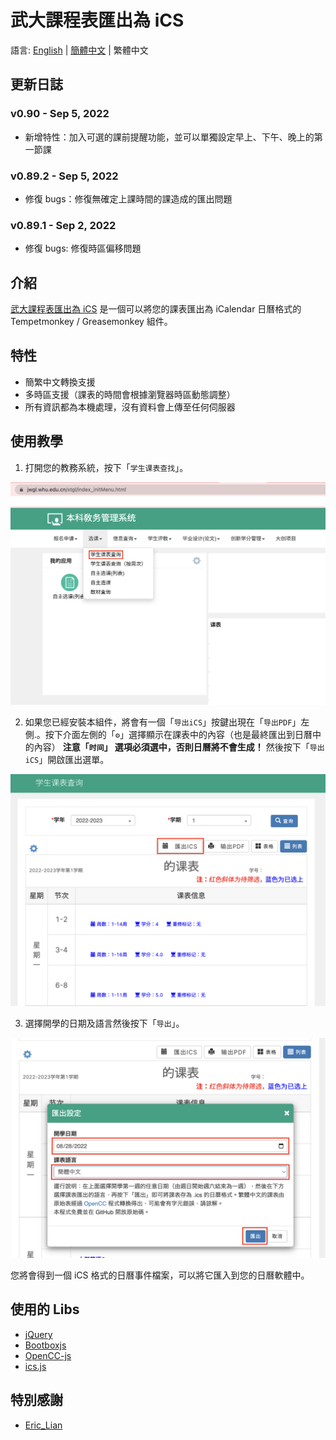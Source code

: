 # 武大課程表匯出為 iCS

語言: [English](README.md) | [簡體中文](README-SC.md) | 繁體中文

## 更新日誌
### v0.90 - Sep 5, 2022
- 新增特性：加入可選的課前提醒功能，並可以單獨設定早上、下午、晚上的第一節課

### v0.89.2 - Sep 5, 2022
- 修復 bugs：修復無確定上課時間的課造成的匯出問題

### v0.89.1 - Sep 2, 2022
- 修復 bugs: 修復時區偏移問題

## 介紹

[武大課程表匯出為 iCS](#) 是一個可以將您的課表匯出為 iCalendar 日曆格式的 Tempetmonkey / Greasemonkey 組件。

## 特性

- 簡繁中文轉換支援
- 多時區支援（課表的時間會根據瀏覽器時區動態調整）
- 所有資訊都為本機處理，沒有資料會上傳至任何伺服器

## 使用教學

1. 打開您的教務系統，按下「```学生课表查找```」。 

![](res/main_menu.png)

2. 如果您已經安裝本組件，將會有一個「```导出iCS```」按鍵出現在「```导出PDF```」左側.。按下介面左側的「```⚙```」選擇顯示在課表中的內容（也是最終匯出到日曆中的內容） **注意「```时间```」 選項必須選中，否則日曆將不會生成！** 然後按下「```导出iCS```」開啟匯出選單。

![](res/step1.png)

3. 選擇開學的日期及語言然後按下「```导出```」。

![](res/step2.png)

您將會得到一個 iCS 格式的日曆事件檔案，可以將它匯入到您的日曆軟體中。

## 使用的 Libs

- [jQuery](https://jquery.com/)
- [Bootboxjs](http://bootboxjs.com/)
- [OpenCC-js](https://github.com/nk2028/opencc-js)
- [ics.js](https://github.com/nwcell/ics.js)
  
## 特別感謝

- [Eric_Lian](https://github.com/ExerciseBook)